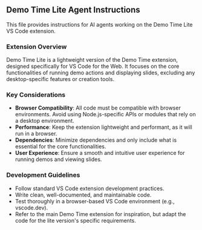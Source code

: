 ## Demo Time Lite Agent Instructions

This file provides instructions for AI agents working on the Demo Time Lite VS Code extension.

### Extension Overview

Demo Time Lite is a lightweight version of the Demo Time extension, designed specifically for VS Code for the Web. It focuses on the core functionalities of running demo actions and displaying slides, excluding any desktop-specific features or creation tools.

### Key Considerations

*   **Browser Compatibility**: All code must be compatible with browser environments. Avoid using Node.js-specific APIs or modules that rely on a desktop environment.
*   **Performance**: Keep the extension lightweight and performant, as it will run in a browser.
*   **Dependencies**: Minimize dependencies and only include what is essential for the core functionalities.
*   **User Experience**: Ensure a smooth and intuitive user experience for running demos and viewing slides.

### Development Guidelines

*   Follow standard VS Code extension development practices.
*   Write clean, well-documented, and maintainable code.
*   Test thoroughly in a browser-based VS Code environment (e.g., vscode.dev).
*   Refer to the main Demo Time extension for inspiration, but adapt the code for the lite version's specific requirements.
